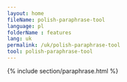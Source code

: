 ```yaml
---
layout: home
fileName: polish-paraphrase-tool
language: pl
folderName : features
lang: uk
permalink: /uk/polish-paraphrase-tool
tool: polish-paraphrase-tool
---
```

{% include section/paraphrase.html %}

